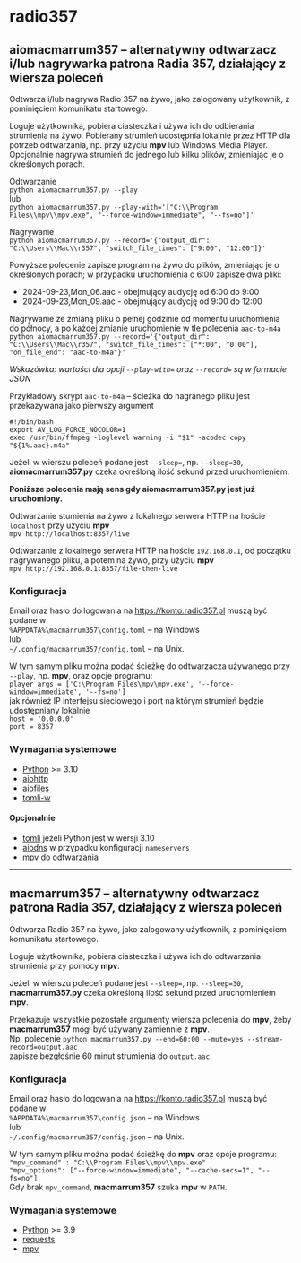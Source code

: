 # radio357

## aiomacmarrum357 – alternatywny odtwarzacz i/lub nagrywarka patrona Radia 357, działający z wiersza poleceń

Odtwarza i/lub nagrywa Radio 357 na żywo, jako zalogowany użytkownik, z pominięciem komunikatu startowego.

Loguje użytkownika, pobiera ciasteczka i używa ich do odbierania strumienia na żywo.
Pobierany strumień udostępnia lokalnie przez HTTP dla potrzeb odtwarzania, np. przy użyciu **mpv** lub Windows Media Player.
Opcjonalnie nagrywa strumień do jednego lub kilku plików, zmieniając je o określonych porach.

Odtwarzanie\
`python aiomacmarrum357.py --play`\
lub\
`python aiomacmarrum357.py --play-with='["C:\\Program Files\\mpv\\mpv.exe", "--force-window=immediate", "--fs=no"]'`

Nagrywanie\
`python aiomacmarrum357.py --record='{"output_dir": "C:\\Users\\Mac\\r357", "switch_file_times": ["9:00", "12:00"]}'`

Powyższe polecenie zapisze program na żywo do plików, zmieniając je o określonych porach;
w przypadku uruchomienia o 6:00 zapisze dwa pliki:
* 2024-09-23,Mon_06.aac - obejmujący audycję od 6:00 do 9:00
* 2024-09-23,Mon_09.aac - obejmujący audycję od 9:00 do 12:00

Nagrywanie ze zmianą pliku o pełnej godzinie od momentu uruchomienia do północy,
a po każdej zmianie uruchomienie w tle polecenia `aac-to-m4a`\
`python aiomacmarrum357.py --record='{"output_dir": "C:\\Users\\Mac\\r357", "switch_file_times": ["*:00", "0:00"], "on_file_end": "aac-to-m4a"}'`

*Wskazówka: wartości dla opcji `--play-with=` oraz `--record=` są w formacie JSON*

Przykładowy skrypt `aac-to-m4a` – ścieżka do nagranego pliku jest przekazywana jako pierwszy argument

```shell
#!/bin/bash
export AV_LOG_FORCE_NOCOLOR=1
exec /usr/bin/ffmpeg -loglevel warning -i "$1" -acodec copy "${1%.aac}.m4a"
```

Jeżeli w wierszu poleceń podane jest `--sleep=`, np. `--sleep=30`,
**aiomacmarrum357.py** czeka określoną ilość sekund przed uruchomieniem.

**Poniższe polecenia mają sens gdy **aiomacmarrum357.py** jest już uruchomiony.**

Odtwarzanie stumienia na żywo z lokalnego serwera HTTP na hoście `localhost` przy użyciu **mpv**\
`mpv http://localhost:8357/live`

Odtwarzanie z lokalnego serwera HTTP na hoście `192.168.0.1`, od początku nagrywanego pliku, a potem na żywo, przy użyciu **mpv**\
`mpv http://192.168.0.1:8357/file-then-live`

### Konfiguracja

Email oraz hasło do logowania na https://konto.radio357.pl muszą być podane w\
`%APPDATA%\macmarrum357\config.toml` – na Windows\
lub\
`~/.config/macmarrum357/config.toml` – na Unix.

W tym samym pliku można podać ścieżkę do odtwarzacza używanego przy `--play`, np. **mpv**, oraz opcje programu:\
`player_args = ['C:\Program Files\mpv\mpv.exe', '--force-window=immediate', '--fs=no']`\
jak również IP interfejsu sieciowego i port na którym strumień będzie udostępniany lokalnie\
`host = '0.0.0.0'`\
`port = 8357`

### Wymagania systemowe

- [Python](https://www.python.org/downloads/) >= 3.10
- [aiohttp](https://pypi.org/project/aiohttp/)
- [aiofiles](https://pypi.org/project/aiofiles/)
- [tomli-w](https://pypi.org/project/tomli-w/)

#### Opcjonalnie

- [tomli](https://pypi.org/project/tomli/) jeżeli Python jest w wersji 3.10
- [aiodns](https://pypi.org/project/aiodns/) w przypadku konfiguracji `nameservers`
- [mpv](https://mpv.io/installation/) do odtwarzania

---

## macmarrum357 – alternatywny odtwarzacz patrona Radia 357, działający z wiersza poleceń

Odtwarza Radio 357 na żywo, jako zalogowany użytkownik, z pominięciem komunikatu startowego.

Loguje użytkownika, pobiera ciasteczka i używa ich do odtwarzania strumienia przy pomocy **mpv**.

Jeżeli w wierszu poleceń podane jest `--sleep=`, np. `--sleep=30`,
**macmarrum357.py** czeka określoną ilość sekund przed uruchomieniem **mpv**.

Przekazuje wszystkie pozostałe argumenty wiersza polecenia do **mpv**,
żeby **macmarrum357** mógł być używany zamiennie z **mpv**.\
Np. polecenie `python macmarrum357.py --end=60:00 --mute=yes --stream-record=output.aac`\
zapisze bezgłośnie 60 minut strumienia do `output.aac`.

### Konfiguracja

Email oraz hasło do logowania na https://konto.radio357.pl muszą być podane w\
`%APPDATA%\macmarrum357\config.json` – na Windows\
lub\
`~/.config/macmarrum357/config.json` – na Unix.

W tym samym pliku można podać ścieżkę do **mpv** oraz opcje programu:\
`"mpv_command" : "C:\\Program Files\\mpv\\mpv.exe"`\
`"mpv_options": ["--force-window=immediate", "--cache-secs=1", "--fs=no"]`\
Gdy brak `mpv_command`, **macmarrum357** szuka **mpv** w `PATH`.

### Wymagania systemowe

- [Python](https://www.python.org/downloads/) >= 3.9
- [requests](https://pypi.org/project/requests/)
- [mpv](https://mpv.io/installation/)
